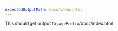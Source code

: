 ```yaml
---
expectedOutputPath: docs/index.html
---
```


This should get output to `pagePrefix`/docs/index.html
